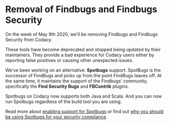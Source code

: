 # Removal of Findbugs and Findbugs Security

On the week of May 9th 2020, we'll be removing Findbugs and Findbugs Security from Codacy.

These tools have become deprecated and stopped being updated by their maintainers. They provide a bad experience for Codacy users either by reporting false positives or causing other unexpected issues.

We've been working on an alternative: **Spotbugs** support. SpotBugs is the successor of FindBugs and picks up from the point FindBugs leaves off. At the same time, it maintains the support of the Findbugs’ community, specifically the **Find Security Bugs** and **FBContrib** plugins.

Spotbugs on Codacy now supports both Java and Scala. And you can now run Spotbugs regardless of the build tool you are using.

Read more about [enabling support for Spotbugs](../self-hosted/run-spotbugs.md) or find out [why you should be using Spotbugs for your security compliance](https://blog.codacy.com/further-enterprise-security-analysis-for-scala/).
